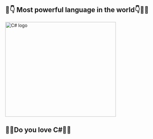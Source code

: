 ## :muscle::point_down: Most powerful language in the world:point_down::muscle::stuck_out_tongue_winking_eye:  
<p align="left" > <img src="https://interset.co.th/wp-content/uploads/2018/07/27_c-sharp-logo-filled.png" alt="C# logo" style="float:center; margin-right:25px;" width="350" height="300"></p>

 ## :blue_heart::green_heart:Do you love C#:green_heart::blue_heart:
